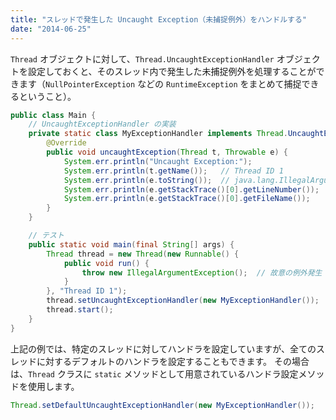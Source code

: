 ```yaml
---
title: "スレッドで発生した Uncaught Exception（未捕捉例外）をハンドルする"
date: "2014-06-25"
---
```


`Thread` オブジェクトに対して、`Thread.UncaughtExceptionHandler` オブジェクトを設定しておくと、そのスレッド内で発生した未捕捉例外を処理することができます（`NullPointerException` などの `RuntimeException` をまとめて捕捉できるということ）。

```java
public class Main {
    // UncaughtExceptionHandler の実装
    private static class MyExceptionHandler implements Thread.UncaughtExceptionHandler {
        @Override
        public void uncaughtException(Thread t, Throwable e) {
            System.err.println("Uncaught Exception:");
            System.err.println(t.getName());   // Thread ID 1
            System.err.println(e.toString());  // java.lang.IllegalArgumentException
            System.err.println(e.getStackTrace()[0].getLineNumber());  // 28
            System.err.println(e.getStackTrace()[0].getFileName());    // Main.java
        }
    }

    // テスト
    public static void main(final String[] args) {
        Thread thread = new Thread(new Runnable() {
            public void run() {
                throw new IllegalArgumentException();  // 故意の例外発生
            }
        }, "Thread ID 1");
        thread.setUncaughtExceptionHandler(new MyExceptionHandler());
        thread.start();
    }
}
```

上記の例では、特定のスレッドに対してハンドラを設定していますが、全てのスレッドに対するデフォルトのハンドラを設定することもできます。
その場合は、`Thread` クラスに `static` メソッドとして用意されているハンドラ設定メソッドを使用します。

```java
Thread.setDefaultUncaughtExceptionHandler(new MyExceptionHandler());
```


